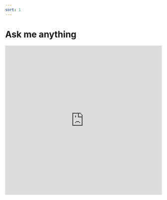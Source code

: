 ```yaml
---
sort: 1
---
```


# Ask me anything

<iframe width="640px" height="480px" src="https://forms.office.com/r/hagPTHmcHX?embed=true" frameborder="0" marginwidth="0" marginheight="0" style="border: none; max-width:100%; max-height:100vh" allowfullscreen webkitallowfullscreen mozallowfullscreen msallowfullscreen> </iframe>

